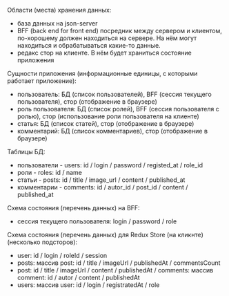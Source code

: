Области (места) хранения данных:
-	база данных на json-server
-	BFF (back end for front end) посредник между сервером и клиентом, по-хорошему должен находиться на сервере. На нём могут находиться и обрабатываться какие-то данные.
-	редакс стор на клиенте. В нём будет храниться состояние приложения

Сущности приложения (информационные единицы, с которыми работает приложение):
-	пользователь: БД (список пользователей), BFF (сессия текущего пользователя), стор (отображение в браузере)
-	роль пользователя: БД (список ролей), BFF (сессия пользователя с ролью), стор (использование роли пользователя на клиенте)
-	статья: БД (список статей), стор (отображение в браузере)
-	комментарий: БД (список комментариев), стор (отображение в браузере)

Таблицы БД:
-	пользователи - users: id / login / password / registed_at / role_id
-	роли - roles: id / name
-	статьи - posts: id / title / image_url / content / published_at
-	комментарии - comments: id / autor_id / post_id / content / published_at



Схема состояния (перечень данных) на BFF:

-	сессия текущего пользователя: login / password / role



Схема состояния (перечень данных) для Redux Store (на кликнте) (несколько подсторов):

-	user: id / login / roleId / session
-	posts: массив post: id / title / imageUrl / publishedAt / commentsCount
-	post: id / title / imageUrl / content / publishedAt / comments: массив comment: id / autor / content / publishedAt
-	users: массив user: id / login / registratedAt / role

